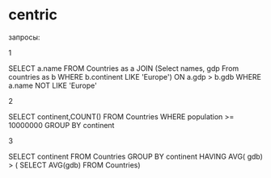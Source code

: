 # centric


запросы:

1

  SELECT a.name
  FROM Countries as a JOIN (Select names, gdp From countries as b WHERE b.continent LIKE 'Europe') ON a.gdp > b.gdb
  WHERE a.name NOT LIKE 'Europe'
 
2

  SELECT continent,COUNT()
  FROM  Countries
  WHERE population >= 10000000
  GROUP BY continent 
		
3
 
  SELECT continent
  FROM Countries 
  GROUP BY continent HAVING AVG( gdb)  > ( SELECT AVG(gdb) FROM  Countries)

 
